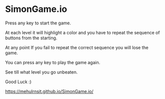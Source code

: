 # SimonGame.io
Press any key to start the game.

At each level it will highlight a color and you have to repeat the sequence of buttons from the starting.

At any point If you fail to repeat the correct sequence you will lose the game.

You can press any key to play the game again.

See till what level you go unbeaten.

Good Luck :)

https://mehulrnsit.github.io/SimonGame.io/
